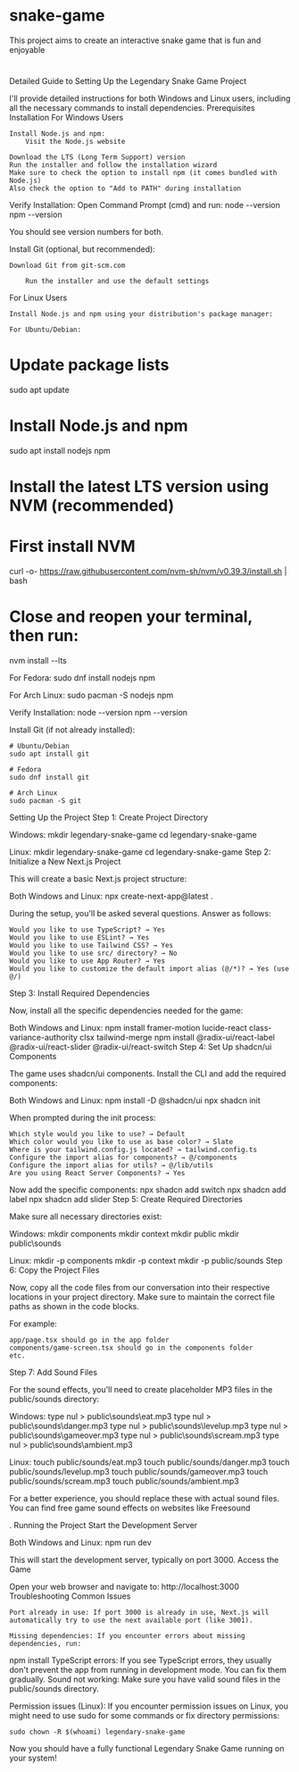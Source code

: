 # snake-game
This project aims to create an interactive snake game that is fun and enjoyable
#
 Detailed Guide to Setting Up the Legendary Snake Game Project

I'll provide detailed instructions for both Windows and Linux users, including all the necessary commands to install dependencies.
Prerequisites Installation
For Windows Users

    Install Node.js and npm:
        Visit the Node.js website

    Download the LTS (Long Term Support) version
    Run the installer and follow the installation wizard
    Make sure to check the option to install npm (it comes bundled with Node.js)
    Also check the option to "Add to PATH" during installation

Verify Installation: Open Command Prompt (cmd) and run:
node --version
npm --version

You should see version numbers for both.

Install Git (optional, but recommended):

    Download Git from git-scm.com

        Run the installer and use the default settings

For Linux Users

    Install Node.js and npm using your distribution's package manager:

    For Ubuntu/Debian:

# Update package lists
sudo apt update

# Install Node.js and npm
sudo apt install nodejs npm

# Install the latest LTS version using NVM (recommended)
# First install NVM
curl -o- https://raw.githubusercontent.com/nvm-sh/nvm/v0.39.3/install.sh | bash

# Close and reopen your terminal, then run:
nvm install --lts

For Fedora:
sudo dnf install nodejs npm

For Arch Linux:
sudo pacman -S nodejs npm

Verify Installation:
node --version
npm --version

Install Git (if not already installed):

    # Ubuntu/Debian
    sudo apt install git

    # Fedora
    sudo dnf install git

    # Arch Linux
    sudo pacman -S git

Setting Up the Project
Step 1: Create Project Directory

Windows:
mkdir legendary-snake-game
cd legendary-snake-game

Linux:
mkdir legendary-snake-game
cd legendary-snake-game
Step 2: Initialize a New Next.js Project

This will create a basic Next.js project structure:

Both Windows and Linux:
npx create-next-app@latest .

During the setup, you'll be asked several questions. Answer as follows:

    Would you like to use TypeScript? → Yes
    Would you like to use ESLint? → Yes
    Would you like to use Tailwind CSS? → Yes
    Would you like to use src/ directory? → No
    Would you like to use App Router? → Yes
    Would you like to customize the default import alias (@/*)? → Yes (use @/)

Step 3: Install Required Dependencies

Now, install all the specific dependencies needed for the game:

Both Windows and Linux:
npm install framer-motion lucide-react class-variance-authority clsx tailwind-merge
npm install @radix-ui/react-label @radix-ui/react-slider @radix-ui/react-switch
Step 4: Set Up shadcn/ui Components

The game uses shadcn/ui components. Install the CLI and add the required components:

Both Windows and Linux:
npm install -D @shadcn/ui
npx shadcn init

When prompted during the init process:

    Which style would you like to use? → Default
    Which color would you like to use as base color? → Slate
    Where is your tailwind.config.js located? → tailwind.config.ts
    Configure the import alias for components? → @/components
    Configure the import alias for utils? → @/lib/utils
    Are you using React Server Components? → Yes

Now add the specific components:
npx shadcn add switch
npx shadcn add label
npx shadcn add slider
Step 5: Create Required Directories

Make sure all necessary directories exist:

Windows:
mkdir components
mkdir context
mkdir public
mkdir public\sounds

Linux:
mkdir -p components
mkdir -p context
mkdir -p public/sounds
Step 6: Copy the Project Files

Now, copy all the code files from our conversation into their respective locations in your project directory. Make sure to maintain the correct file paths as shown in the code blocks.

For example:

    app/page.tsx should go in the app folder
    components/game-screen.tsx should go in the components folder
    etc.

Step 7: Add Sound Files

For the sound effects, you'll need to create placeholder MP3 files in the public/sounds directory:

Windows:
type nul > public\sounds\eat.mp3
type nul > public\sounds\danger.mp3
type nul > public\sounds\levelup.mp3
type nul > public\sounds\gameover.mp3
type nul > public\sounds\scream.mp3
type nul > public\sounds\ambient.mp3

Linux:
touch public/sounds/eat.mp3
touch public/sounds/danger.mp3
touch public/sounds/levelup.mp3
touch public/sounds/gameover.mp3
touch public/sounds/scream.mp3
touch public/sounds/ambient.mp3

For a better experience, you should replace these with actual sound files. You can find free game sound effects on websites like Freesound

.
Running the Project
Start the Development Server

Both Windows and Linux:
npm run dev

This will start the development server, typically on port 3000.
Access the Game

Open your web browser and navigate to:
http://localhost:3000
Troubleshooting Common Issues

    Port already in use: If port 3000 is already in use, Next.js will automatically try to use the next available port (like 3001).

    Missing dependencies: If you encounter errors about missing dependencies, run:

npm install
TypeScript errors: If you see TypeScript errors, they usually don't prevent the app from running in development mode. You can fix them gradually.
Sound not working: Make sure you have valid sound files in the public/sounds directory.

Permission issues (Linux): If you encounter permission issues on Linux, you might need to use sudo for some commands or fix directory permissions:

    sudo chown -R $(whoami) legendary-snake-game

Now you should have a fully functional Legendary Snake Game running on your system!

